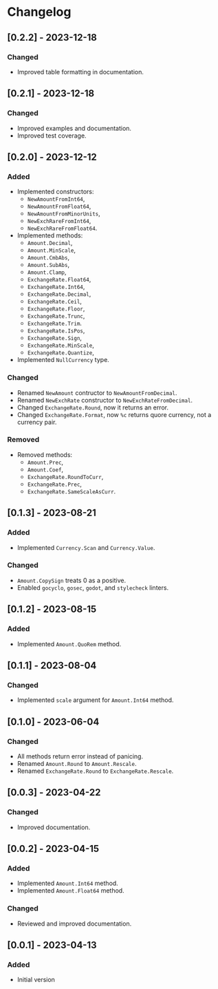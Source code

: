 # Changelog

## [0.2.2] - 2023-12-18

### Changed

- Improved table formatting in documentation.

## [0.2.1] - 2023-12-18

### Changed

- Improved examples and documentation.
- Improved test coverage.

## [0.2.0] - 2023-12-12

### Added

- Implemented constructors:
  - `NewAmountFromInt64`,
  - `NewAmountFromFloat64`,
  - `NewAmountFromMinorUnits`,
  - `NewExchRareFromInt64`,
  - `NewExchRareFromFloat64`.
- Implemented methods:
  - `Amount.Decimal`,
  - `Amount.MinScale`,
  - `Amount.CmbAbs`,
  - `Amount.SubAbs`,
  - `Amount.Clamp`,
  - `ExchangeRate.Float64`,
  - `ExchangeRate.Int64`,
  - `ExchangeRate.Decimal`,
  - `ExchangeRate.Ceil`,
  - `ExchangeRate.Floor`,
  - `ExchangeRate.Trunc`,
  - `ExchangeRate.Trim`.
  - `ExchangeRate.IsPos`,
  - `ExchangeRate.Sign`,
  - `ExchangeRate.MinScale`,
  - `ExchangeRate.Quantize`,
- Implemented `NullCurrency` type.

### Changed

- Renamed `NewAmount` contructor to `NewAmountFromDecimal`.
- Renamed `NewExchRate` constructor to `NewExchRateFromDecimal`.
- Changed `ExchangeRate.Round`, now it returns an error.
- Changed `ExchangeRate.Format`, now `%c` returns quore currency, not a currency pair.

### Removed

- Removed methods:
  - `Amount.Prec`,
  - `Amount.Coef`,
  - `ExchangeRate.RoundToCurr`,
  - `ExchangeRate.Prec`,
  - `ExchangeRate.SameScaleAsCurr`.

## [0.1.3] - 2023-08-21

### Added

- Implemented `Currency.Scan` and `Currency.Value`.

### Changed

- `Amount.CopySign` treats 0 as a positive.
- Enabled `gocyclo`, `gosec`, `godot`, and `stylecheck` linters.

## [0.1.2] - 2023-08-15

### Added

- Implemented `Amount.QuoRem` method.

## [0.1.1] - 2023-08-04

### Changed

- Implemented `scale` argument for `Amount.Int64` method.

## [0.1.0] - 2023-06-04

### Changed

- All methods return error instead of panicing.
- Renamed `Amount.Round` to `Amount.Rescale`.
- Renamed `ExchangeRate.Round` to `ExchangeRate.Rescale`.

## [0.0.3] - 2023-04-22

### Changed

- Improved documentation.

## [0.0.2] - 2023-04-15

### Added

- Implemented `Amount.Int64` method.
- Implemented `Amount.Float64` method.

### Changed

- Reviewed and improved documentation.

## [0.0.1] - 2023-04-13

### Added

- Initial version
